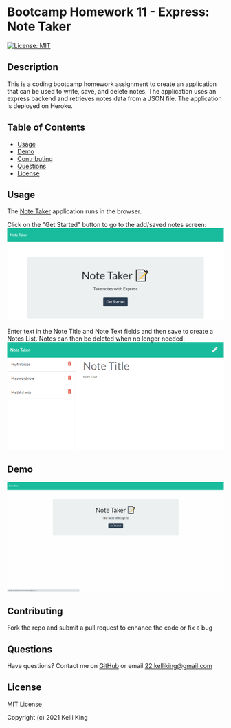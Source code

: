 # Bootcamp Homework 11 - Express: Note Taker

[![License: MIT](https://img.shields.io/badge/License-MIT-yellow.svg)](https://opensource.org/licenses/MIT)
## Description
This is a coding bootcamp homework assignment to create an application that can be used to write, save, and delete notes.  The application uses an express backend and retrieves notes data from a JSON file.  The application is deployed on Heroku.   


## Table of Contents
* [Usage](#Usage)
* [Demo](#Demo)
* [Contributing](#Contributing)
* [Questions](#Questions)
* [License](#License)

## Usage
The [Note Taker](https://radiant-cliffs-46495.herokuapp.com/) application runs in the browser.

Click on the "Get Started" button to go to the add/saved notes screen:
![Note Taker Hone](./public/assets/note-taker-home.png)

Enter text in the Note Title and Note Text fields and then save to create a Notes List.  Notes can then be deleted when no longer needed:
![Notes List](./public/assets/notes-list.png)

## Demo
![Note Taker](./public/assets/note-taker.gif)

## Contributing
Fork the repo and submit a pull request to enhance the code or fix a bug
## Questions
Have questions?  Contact me on [GitHub](https://github.com/thorgriffs) or email <22.kelliking@gmail.com>
## License

  [MIT](https://github.com/thorgriffs/note-taker/blob/main/LICENSE) License
  
  Copyright (c) 2021 Kelli King